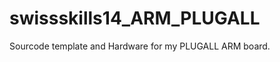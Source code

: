 swissskills14_ARM_PLUGALL
=========================

Sourcode template and Hardware for my PLUGALL ARM board.
